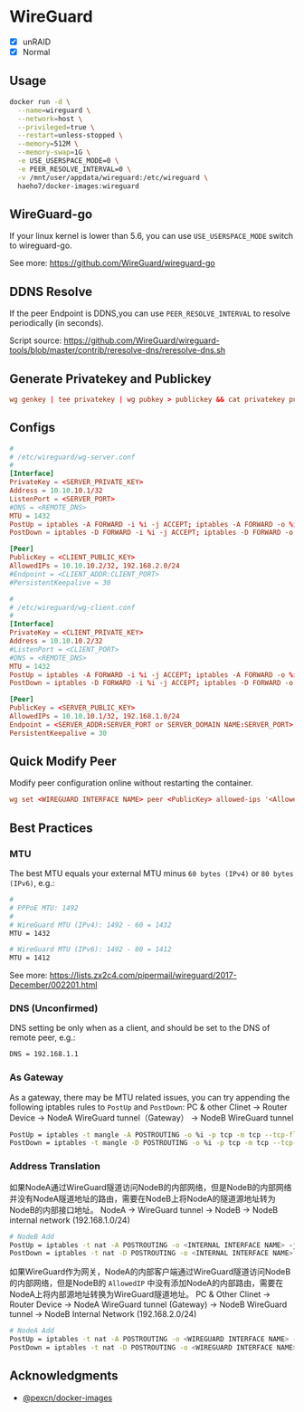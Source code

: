 # WireGuard

- [x] unRAID
- [x] Normal

## Usage

```sh
docker run -d \
  --name=wireguard \
  --network=host \
  --privileged=true \
  --restart=unless-stopped \
  --memory=512M \
  --memory-swap=1G \
  -e USE_USERSPACE_MODE=0 \
  -e PEER_RESOLVE_INTERVAL=0 \
  -v /mnt/user/appdata/wireguard:/etc/wireguard \
  haeho7/docker-images:wireguard
```

## WireGuard-go

If your linux kernel is lower than 5.6, you can use `USE_USERSPACE_MODE`  switch to wireguard-go.

See more: <https://github.com/WireGuard/wireguard-go>

## DDNS Resolve

If the peer Endpoint is DDNS,you can use `PEER_RESOLVE_INTERVAL` to resolve periodically (in seconds).

Script source: <https://github.com/WireGuard/wireguard-tools/blob/master/contrib/reresolve-dns/reresolve-dns.sh>

## Generate Privatekey and Publickey

```conf
wg genkey | tee privatekey | wg pubkey > publickey && cat privatekey publickey
```

## Configs

```conf
#
# /etc/wireguard/wg-server.conf
#
[Interface]
PrivateKey = <SERVER_PRIVATE_KEY>
Address = 10.10.10.1/32
ListenPort = <SERVER_PORT>
#DNS = <REMOTE_DNS>
MTU = 1432
PostUp = iptables -A FORWARD -i %i -j ACCEPT; iptables -A FORWARD -o %i -j ACCEPT
PostDown = iptables -D FORWARD -i %i -j ACCEPT; iptables -D FORWARD -o %i -j ACCEPT

[Peer]
PublicKey = <CLIENT_PUBLIC_KEY>
AllowedIPs = 10.10.10.2/32, 192.168.2.0/24
#Endpoint = <CLIENT_ADDR:CLIENT_PORT>
#PersistentKeepalive = 30

#
# /etc/wireguard/wg-client.conf
#
[Interface]
PrivateKey = <CLIENT_PRIVATE_KEY>
Address = 10.10.10.2/32
#ListenPort = <CLIENT_PORT>
#DNS = <REMOTE_DNS>
MTU = 1432
PostUp = iptables -A FORWARD -i %i -j ACCEPT; iptables -A FORWARD -o %i -j ACCEPT
PostDown = iptables -D FORWARD -i %i -j ACCEPT; iptables -D FORWARD -o %i -j ACCEPT

[Peer]
PublicKey = <SERVER_PUBLIC_KEY>
AllowedIPs = 10.10.10.1/32, 192.168.1.0/24
Endpoint = <SERVER_ADDR:SERVER_PORT or SERVER_DOMAIN NAME:SERVER_PORT>
PersistentKeepalive = 30
```

## Quick Modify Peer

Modify peer configuration online without restarting the container.

```conf
wg set <WIREGUARD INTERFACE NAME> peer <PublicKey> allowed-ips '<AllowedIPs>'
```

## Best Practices

### MTU

The best MTU equals your external MTU minus `60 bytes (IPv4)` or `80 bytes (IPv6)`, e.g.:

```sh
#
# PPPoE MTU: 1492
#
# WireGuard MTU (IPv4): 1492 - 60 = 1432
MTU = 1432

# WireGuard MTU (IPv6): 1492 - 80 = 1412
MTU = 1412
```

See more: <https://lists.zx2c4.com/pipermail/wireguard/2017-December/002201.html>

### DNS (Unconfirmed)

DNS setting be only when as a client, and should be set to the DNS of remote peer, e.g.:

```sh
DNS = 192.168.1.1
```

### As Gateway

As a gateway, there may be MTU related issues, you can try appending the following iptables rules to `PostUp` and `PostDown`:
PC & other Clinet -> Router Device -> NodeA WireGuard tunnel（Gateway） -> NodeB WireGuard tunnel

```sh
PostUp = iptables -t mangle -A POSTROUTING -o %i -p tcp -m tcp --tcp-flags SYN,RST SYN -j TCPMSS --clamp-mss-to-pmtu
PostDown = iptables -t mangle -D POSTROUTING -o %i -p tcp -m tcp --tcp-flags SYN,RST SYN -j TCPMSS --clamp-mss-to-pmtu
```

### Address Translation

如果NodeA通过WireGuard隧道访问NodeB的内部网络，但是NodeB的内部网络并没有NodeA隧道地址的路由，需要在NodeB上将NodeA的隧道源地址转为NodeB的内部接口地址。
NodeA -> WireGuard tunnel -> NodeB -> NodeB internal network (192.168.1.0/24)

```sh
# NodeB Add
PostUp = iptables -t nat -A POSTROUTING -o <INTERNAL INTERFACE NAME> -j SNAT --to-source 192.168.1.250
PostDown = iptables -t nat -D POSTROUTING -o <INTERNAL INTERFACE NAME> -j SNAT --to-source 192.168.1.250
```

如果WireGuard作为网关，NodeA的内部客户端通过WireGuard隧道访问NodeB的内部网络，但是NodeB的 `AllowedIP` 中没有添加NodeA的内部路由，需要在NodeA上将内部源地址转换为WireGuard隧道地址。
PC & Other Clinet -> Router Device -> NodeA WireGuard tunnel (Gateway) -> NodeB WireGuard tunnel -> NodeB Internal Network (192.168.2.0/24)

```sh
# NodeA Add
PostUp = iptables -t nat -A POSTROUTING -o <WIREGUARD INTERFACE NAME> -j SNAT --to-source 10.10.10.2
PostDown = iptables -t nat -D POSTROUTING -o <WIREGUARD INTERFACE NAME> -j SNAT --to-source 10.10.10.2
```

## Acknowledgments

- [@pexcn/docker-images](https://github.com/pexcn/docker-images/tree/master/net/wireguard)
